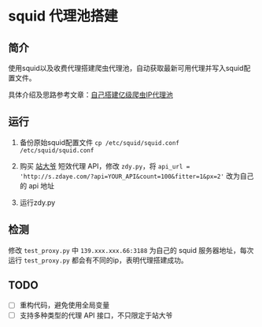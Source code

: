 # squid 代理池搭建

## 简介

使用squid以及收费代理搭建爬虫代理池，自动获取最新可用代理并写入squid配置文件。

具体介绍及思路参考文章：[自己搭建亿级爬虫IP代理池](http://www.xnathan.com/2017/03/02/squid-proxy-pool/)

## 运行

1. 备份原始squid配置文件
   `cp /etc/squid/squid.conf /etc/squid/squid.conf`

2. 购买 [站大爷](http://ip.zdaya.com) 短效代理 API，修改 `zdy.py`，将 `api_url = 'http://s.zdaye.com/?api=YOUR_API&count=100&fitter=1&px=2'` 改为自己的 api 地址

3. 运行zdy.py

## 检测

修改 `test_proxy.py` 中 `139.xxx.xxx.66:3188` 为自己的 squid 服务器地址，每次运行 `test_proxy.py` 都会有不同的ip，表明代理搭建成功。

## TODO

- [ ] 重构代码，避免使用全局变量
- [ ] 支持多种类型的代理 API 接口，不只限定于站大爷